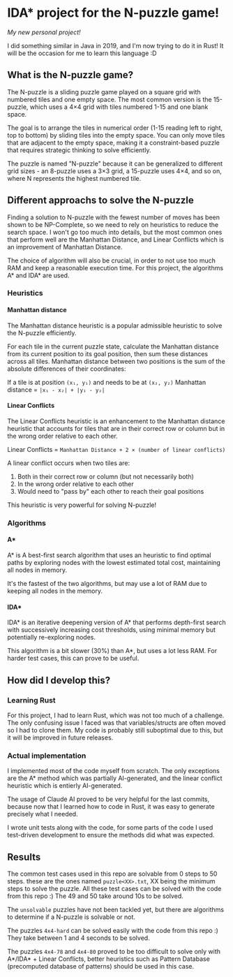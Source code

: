 
# IDA* project for the N-puzzle game!

*My new personal project!*

I did something similar in Java in 2019, and I'm now trying to do it in Rust!
It will be the occasion for me to learn this language :D

## What is the N-puzzle game?

The N-puzzle is a sliding puzzle game played on a square grid with numbered tiles and one empty space. The most common version is the 15-puzzle, which uses a 4×4 grid with tiles numbered 1-15 and one blank space.

The goal is to arrange the tiles in numerical order (1-15 reading left to right, top to bottom) by sliding tiles into the empty space. You can only move tiles that are adjacent to the empty space, making it a constraint-based puzzle that requires strategic thinking to solve efficiently.

The puzzle is named "N-puzzle" because it can be generalized to different grid sizes - an 8-puzzle uses a 3×3 grid, a 15-puzzle uses 4×4, and so on, where N represents the highest numbered tile.

## Different approachs to solve the N-puzzle

Finding a solution to N-puzzle with the fewest number of moves has been shown to be NP-Complete, so we need to rely on heuristics to reduce the search space. I won't go too much into details, but the most common ones that perform well are the Manhattan Distance, and Linear Conflicts which is an improvement of Manhattan Distance.

The choice of algorithm will also be crucial, in order to not use too much RAM and keep a reasonable execution time. For this project, the algorithms A* and IDA* are used.

### Heuristics

#### Manhattan distance

The Manhattan distance heuristic is a popular admissible heuristic to solve the N-puzzle efficiently.

For each tile in the current puzzle state, calculate the Manhattan distance from its current position to its goal position, then sum these distances across all tiles.
Manhattan distance between two positions is the sum of the absolute differences of their coordinates:

If a tile is at position `(x₁, y₁)` and needs to be at `(x₂, y₂)`
Manhattan distance = `|x₁ - x₂| + |y₁ - y₂|`

#### Linear Conflicts

The Linear Conflicts heuristic is an enhancement to the Manhattan distance heuristic that accounts for tiles that are in their correct row or column but in the wrong order relative to each other.

Linear Conflicts = `Manhattan Distance + 2 × (number of linear conflicts)`

A linear conflict occurs when two tiles are:

1. Both in their correct row or column (but not necessarily both)
2. In the wrong order relative to each other
3. Would need to "pass by" each other to reach their goal positions

This heuristic is very powerful for solving N-puzzle!

### Algorithms

#### A*

A* is A best-first search algorithm that uses an heuristic to find optimal paths by exploring nodes with the lowest estimated total cost, maintaining all nodes in memory.

It's the fastest of the two algorithms, but may use a lot of RAM due to keeping all nodes in the memory.

#### IDA*

IDA* is an iterative deepening version of A* that performs depth-first search with successively increasing cost thresholds, using minimal memory but potentially re-exploring nodes.

This algorithm is a bit slower (30%) than A*, but uses a lot less RAM. For harder test cases, this can prove to be useful.

## How did I develop this?

### Learning Rust

For this project, I had to learn Rust, which was not too much of a challenge. The only confusing issue I faced was that variables/structs are often moved so I had to clone them. My code is probably still suboptimal due to this, but it will be improved in future releases.

### Actual implementation

I implemented most of the code myself from scratch. The only exceptions are the A* method which was partially AI-generated, and the linear conflict heuristic which is entierly AI-generated.

The usage of Claude AI proved to be very helpful for the last commits, because now that I learned how to code in Rust, it was easy to generate precisely what I needed.

I wrote unit tests along with the code, for some parts of the code I used test-driven development to ensure the methods did what was expected.

## Results

The common test cases used in this repo are solvable from 0 steps to 50 steps. these are the ones named `puzzle<XX>.txt`, XX being the minimum steps to solve the puzzle. All these test cases can be solved with the code from this repo :) The 49 and 50 take around 10s to be solved.

The `unsolvable` puzzles have not been tackled yet, but there are algorithms to determine if a N-puzzle is solvable or not.

The puzzles `4x4-hard` can be solved easily with the code from this repo :) They take between 1 and 4 seconds to be solved.

The puzzles `4x4-78` and `4x4-80` proved to be too difficult to solve only with A*/IDA* + Linear Conflicts, better heuristics such as Pattern Database (precomputed database of patterns) should be used in this case.
